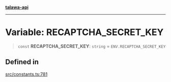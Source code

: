 [**talawa-api**](../../README.md)

***

# Variable: RECAPTCHA\_SECRET\_KEY

> `const` **RECAPTCHA\_SECRET\_KEY**: `string` = `ENV.RECAPTCHA_SECRET_KEY`

## Defined in

[src/constants.ts:781](https://github.com/Suyash878/talawa-api/blob/e4413cec641a837926071678fed3c7f67234e31e/src/constants.ts#L781)
